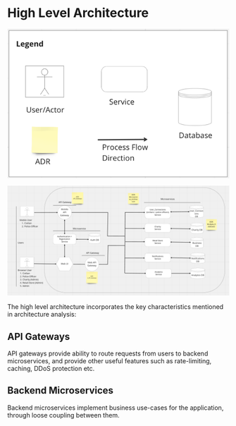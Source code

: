 
# High Level Architecture

![LegendDiagram](../assets/legend2.png)

![High Level Architecture](../assets/high_level_diagram.png)

The high level architecture incorporates the key characteristics mentioned in architecture analysis:

## API Gateways

API gateways provide ability to route requests from users to backend microservices, and provide other useful features such as rate-limiting, caching, DDoS protection etc.

## Backend Microservices

Backend microservices implement business use-cases for the application, through loose coupling between them. 